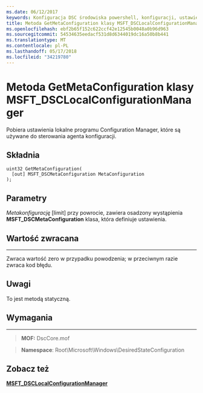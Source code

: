 ```yaml
---
ms.date: 06/12/2017
keywords: Konfiguracja DSC środowiska powershell, konfiguracji, ustawienia
title: Metoda GetMetaConfiguration klasy MSFT_DSCLocalConfigurationManager
ms.openlocfilehash: ebf2b65f152c622ccf42e12545b0048a0b96d963
ms.sourcegitcommit: 54534635eedacf531d8d6344019dc16a50b8b441
ms.translationtype: MT
ms.contentlocale: pl-PL
ms.lasthandoff: 05/17/2018
ms.locfileid: "34219780"
---
```

# <a name="getmetaconfiguration-method-of-the-msftdsclocalconfigurationmanager-class"></a>Metoda GetMetaConfiguration klasy MSFT_DSCLocalConfigurationManager

Pobiera ustawienia lokalne programu Configuration Manager, które są używane do sterowania agenta konfiguracji.

<a name="syntax"></a>Składnia
------

```mof
uint32 GetMetaConfiguration(
  [out] MSFT_DSCMetaConfiguration MetaConfiguration
);
```

<a name="parameters"></a>Parametry
----------

*Metakonfigurację* \[limit\] przy powrocie, zawiera osadzony wystąpienia **MSFT_DSCMetaConfiguration** klasa, która definiuje ustawienia.

## <a name="return-value"></a>Wartość zwracana
------------

Zwraca wartość zero w przypadku powodzenia; w przeciwnym razie zwraca kod błędu.

## <a name="remarks"></a>Uwagi

To jest metodą statyczną.

## <a name="requirements"></a>Wymagania
------------
>**MOF:** DscCore.mof

>**Namespace**: Root\Microsoft\Windows\DesiredStateConfiguration


## <a name="see-also"></a>Zobacz też


[**MSFT_DSCLocalConfigurationManager**](msft-dsclocalconfigurationmanager.md)